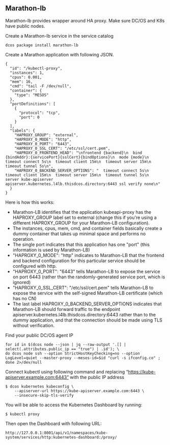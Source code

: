 ## Marathon-lb

Marathon-lb provides wrapper around HA proxy. Make sure DC/OS and K8s have public nodes. 

Create a Marathon-lb service in the service catalog

```
dcos package install marathon-lb
```

Create a Marathon application with following JSON. 
```
{
  "id": "/kubectl-proxy",
  "instances": 1,
  "cpus": 0.001,
  "mem": 16,
  "cmd": "tail -F /dev/null",
  "container": {
    "type": "MESOS"
  },
  "portDefinitions": [
    {
      "protocol": "tcp",
      "port": 0
    }
  ],
  "labels": {
    "HAPROXY_GROUP": "external",
    "HAPROXY_0_MODE": "http",
    "HAPROXY_0_PORT": "6443",
    "HAPROXY_0_SSL_CERT": "/etc/ssl/cert.pem",
    "HAPROXY_0_FRONTEND_HEAD": "\nfrontend {backend}\n  bind {bindAddr}:{servicePort}{sslCert}{bindOptions}\n  mode {mode}\n  timeout connect 5s\n  timeout client 15m\n  timeout server 15m\n  timeout tunnel 5s\n",
    "HAPROXY_0_BACKEND_SERVER_OPTIONS": "  timeout connect 5s\n  timeout client 15m\n  timeout server 15m\n  timeout tunnel 5s\n  server kube-apiserver apiserver.kubernetes.l4lb.thisdcos.directory:6443 ssl verify none\n"   
  }
}
```

Here is how this works:
* Marathon-LB identifies that the application kubeapi-proxy has the HAPROXY_GROUP label set to external (change this if you're using a different HAPROXY_GROUP for your Marathon-LB configuration).
* The instances, cpus, mem, cmd, and container fields basically create a dummy container that takes up minimal space and performs no operation.
* The single port indicates that this application has one "port" (this information is used by Marathon-LB)
* "HAPROXY_0_MODE": "http" indicates to Marathon-LB that the frontend and backend configuration for this particular service should be configured with http.
* "HAPROXY_0_PORT": "6443" tells Marathon-LB to expose the service on port 6443 (rather than the randomly-generated service port, which is ignored)
* "HAPROXY_0_SSL_CERT": "/etc/ssl/cert.pem" tells Marathon-LB to expose the service with the self-signed Marathon-LB certificate (which has no CN)
* The last label HAPROXY_0_BACKEND_SERVER_OPTIONS indicates that Marathon-LB should forward traffic to the endpoint apiserver.kubernetes.l4lb.thisdcos.directory:6443 rather than to the dummy application, and that the connection should be made using TLS without verification.

Find your public DC/OS agent IP

```
for id in $(dcos node --json | jq --raw-output '.[] | select(.attributes.public_ip == "true") | .id'); \
do dcos node ssh --option StrictHostKeyChecking=no --option LogLevel=quiet --master-proxy --mesos-id=$id "curl -s ifconfig.co" ; done 2>/dev/null
```

Connect kubectl using following command and replacing “https://kube-apiserver.example.com:6443” with the public IP address 

```
$ dcos kubernetes kubeconfig \
    --apiserver-url https://kube-apiserver.example.com:6443 \
    --insecure-skip-tls-verify
```

You will be able to access the Kubernetes Dashboard by running:

```
$ kubectl proxy
```

Then open the Dashboard with following URL:

```
http://127.0.0.1:8001/api/v1/namespaces/kube-system/services/http:kubernetes-dashboard:/proxy/
```

